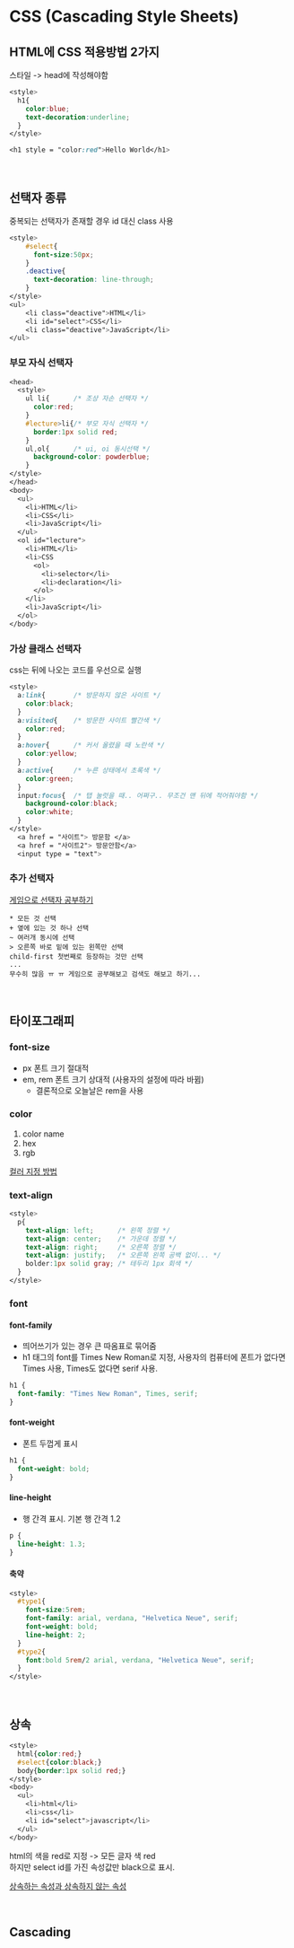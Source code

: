 # CSS (Cascading Style Sheets)

## HTML에 CSS 적용방법 2가지

스타일 -> head에 작성해야함

```css
<style>
  h1{
    color:blue;
    text-decoration:underline;
  }
</style>
```

```css
<h1 style = "color:red">Hello World</h1>
```

<br>

## 선택자 종류

중복되는 선택자가 존재할 경우 id 대신 class 사용

```css
<style>
    #select{
      font-size:50px;
    }
    .deactive{
      text-decoration: line-through;
    }
</style>
<ul>
    <li class="deactive">HTML</li>
    <li id="select">CSS</li>
    <li class="deactive">JavaScript</li>
</ul>
```

### 부모 자식 선택자

```css
<head>
  <style>
    ul li{      /* 조상 자손 선택자 */
      color:red;
    }
    #lecture>li{/* 부모 자식 선택자 */
      border:1px solid red;
    }
    ul,ol{      /* ui, oi 동시선택 */
      background-color: powderblue;
    }
</style>
</head>
<body>
  <ul>
    <li>HTML</li>
    <li>CSS</li>
    <li>JavaScript</li>
  </ul>
  <ol id="lecture">
    <li>HTML</li>
    <li>CSS
      <ol>
        <li>selector</li>
        <li>declaration</li>
      </ol>
    </li>
    <li>JavaScript</li>
  </ol>
</body>
```

### 가상 클래스 선택자

css는 뒤에 나오는 코드를 우선으로 실행

```css
<style>
  a:link{       /* 방문하지 않은 사이트 */
    color:black;
  }
  a:visited{    /* 방문한 사이트 빨간색 */
    color:red;
  }
  a:hover{      /* 커서 올렸을 때 노란색 */
    color:yellow;
  }
  a:active{     /* 누른 상태에서 초록색 */
    color:green;
  }
  input:focus{  /* 탭 눌럿을 때.. 어쩌구.. 무조건 맨 뒤에 적어줘야함 */
    background-color:black;
    color:white;
  }
</style>
  <a href = "사이트"> 방문함 </a>
  <a href = "사이트2"> 방문안함</a>
  <input type = "text">
```

### 추가 선택자

[게임으로 선택자 공부하기](https://flukeout.github.io/)

```
* 모든 것 선택
+ 옆에 있는 것 하나 선택
~ 여러개 동시에 선택
> 오른쪽 바로 밑에 있는 왼쪽만 선택
child-first 첫번째로 등장하는 것만 선택
...
무수히 많음 ㅠ ㅠ 게임으로 공부해보고 검색도 해보고 하기...
```

<br>

## 타이포그래피

### font-size

- px 폰트 크기 절대적
- em, rem 폰트 크기 상대적 (사용자의 설정에 따라 바뀜)
  - 결론적으로 오늘날은 rem을 사용

### color

1. color name
2. hex
3. rgb

[컬러 지정 방법](https://www.w3schools.com/css/css_colors.asp)

### text-align

```css
<style>
  p{
    text-align: left;      /* 왼쪽 정렬 */
    text-align: center;    /* 가운데 정렬 */
    text-align: right;     /* 오른쪽 정렬 */
    text-align: justify;   /* 오른쪽 왼쪽 공백 없이... */
    bolder:1px solid gray; /* 테두리 1px 회색 */
  }
</style>
```

### font

#### font-family

- 띄어쓰기가 있는 경우 큰 따옴표로 묶어줌
- h1 태그의 font를 Times New Roman로 지정, 사용자의 컴퓨터에 폰트가 없다면 Times 사용, Times도 없다면 serif 사용.

```css
h1 {
  font-family: "Times New Roman", Times, serif;
}
```

#### font-weight

- 폰트 두껍게 표시

```css
h1 {
  font-weight: bold;
}
```

#### line-height

- 행 간격 표시. 기본 행 간격 1.2

```css
p {
  line-height: 1.3;
}
```

#### 축약

```css
<style>
  #type1{
    font-size:5rem;
    font-family: arial, verdana, "Helvetica Neue", serif;
    font-weight: bold;
    line-height: 2;
  }
  #type2{
    font:bold 5rem/2 arial, verdana, "Helvetica Neue", serif;
  }
</style>
```

<br>

## 상속

```css
<style>
  html{color:red;}
  #select{color:black;}
  body{border:1px solid red;}
</style>
<body>
  <ul>
    <li>html</li>
    <li>css</li>
    <li id="select">javascript</li>
  </ul>
</body>
```

html의 색을 red로 지정 -> 모든 글자 색 red  
하지만 select id를 가진 속성값만 black으로 표시.

[상속하는 속성과 상속하지 않는 속성](https://www.w3.org/TR/CSS21/propidx.html)

<br>

## Cascading
